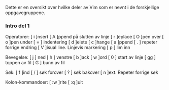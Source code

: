 Dette er en oversikt over hvilke deler av Vim som er nevnt i de forskjellige oppgavegruppene.

### Intro del 1
Operatorer:
[ i ]nsert
[ A ]ppend på slutten av linje
[ r ]eplace
[ O ]pen over
[ o ]pen under
[ = ] indentering
[ d ]elete
[ c ]hange
[ a ]ppend
[ . ] repeter forrige endring
[ V ]isual line. Linjevis markering
[ p ] lim inn

Bevegelse:
[ j ] ned
[ h ] venstre
[ b ]ack
[ w ]ord
[ 0 ] start av linje
[ gg ] toppen av fil
[ G ] bunn av fil

Søk:
[ f ]ind
[ / ] søk forover
[ ? ] søk bakover
[ n ]ext. Repeter forrige søk

Kolon-kommandoer:
[ :w ]rite
[ :q ]uit
